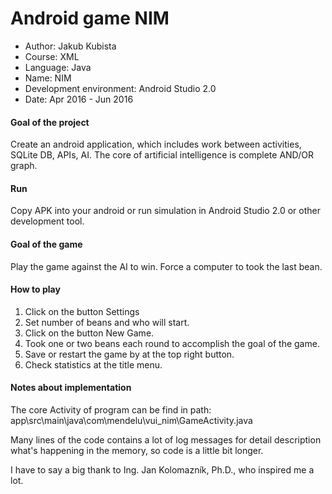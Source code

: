 # Android game NIM

- Author: Jakub Kubista
- Course: XML
- Language: Java
- Name: NIM
- Development environment: Android Studio 2.0
- Date: Apr 2016 - Jun 2016

#### Goal of the project
Create an android application, which includes work between activities, SQLite DB, APIs, AI.
The core of artificial intelligence is complete AND/OR graph.

#### Run
Copy APK into your android or run simulation in Android Studio 2.0 or other development tool.

#### Goal of the game
Play the game against the AI to win.
Force a computer to took the last bean.

#### How to play
1. Click on the button Settings
2. Set number of beans and who will start.
3. Click on the button New Game.
4. Took one or two beans each round to accomplish the goal of the game.
5. Save or restart the game by at the top right button.
6. Check statistics at the title menu.

#### Notes about implementation
The core Activity of program can be find in path: app\src\main\java\com\mendelu\vui_nim\GameActivity.java

Many lines of the code contains a lot of log messages for detail description what's happening in
the memory, so code is a little bit longer.

I have to say a big thank to Ing. Jan Kolomazník, Ph.D., who inspired me a lot.
